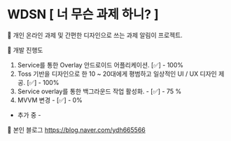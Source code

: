 # WDSN [ 너 무슨 과제 하니? ]

:speech_balloon: 개인 온라인 과제 및 간편한 디자인으로 쓰는 과제 알림이 프로젝트.

:speech_balloon: 개발 진행도 

1. Service를 통한 Overlay 안드로이드 어플리케이션. [:white_check_mark:] - 100%
2. Toss 기반을 디자인으로 한 10 ~ 20대에게 평범하고 일상적인 UI / UX 디자인 제공. [:white_check_mark:] - 100%
3. Service overlay를 통한 백그라운드 작업 활성화. - [:white_check_mark:] - 75 %
4. MVVM 변경 - [:white_check_mark:] -  0%
- 추가 중 -

:speech_balloon: 본인 블로그 https://blog.naver.com/ydh665566




